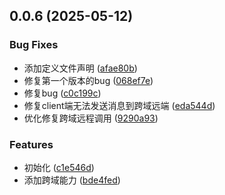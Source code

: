 

## 0.0.6 (2025-05-12)


### Bug Fixes

* 添加定义文件声明 ([afae80b](https://github.com/WangMingHua111/di/commit/afae80bc6b1cb5011dfbdd30ecd740446495821b))
* 修复第一个版本的bug ([068ef7e](https://github.com/WangMingHua111/di/commit/068ef7e210f2e7f08dd91766616862fd365e45a4))
* 修复bug ([c0c199c](https://github.com/WangMingHua111/di/commit/c0c199c153f979bac6f59bd1e30f54fe0311a98c))
* 修复client端无法发送消息到跨域远端 ([eda544d](https://github.com/WangMingHua111/di/commit/eda544d307f151902cea202577f406d5e1cfc22c))
* 优化修复跨域远程调用 ([9290a93](https://github.com/WangMingHua111/di/commit/9290a931c319338aa773daba3d2b5eb74876c6f4))


### Features

* 初始化 ([c1e546d](https://github.com/WangMingHua111/di/commit/c1e546da7c4dde0d6d47bb2c44cfccef5b658e0c))
* 添加跨域能力 ([bde4fed](https://github.com/WangMingHua111/di/commit/bde4fedb5efde8bd6e11ca3f82086f4e8f11b4fd))
